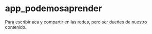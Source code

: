 # app_podemosaprender
Para escribir aca y compartir en las redes, pero ser dueñes de nuestro contenido.
